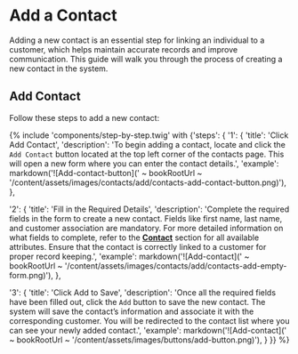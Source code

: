 # Add a Contact

Adding a new contact is an essential step for linking an individual to a customer, which helps maintain accurate records and improve communication. This guide will walk you through the process of creating a new contact in the system.

## Add Contact

Follow these steps to add a new contact:

{% include 'components/step-by-step.twig' with {'steps': {
  '1': {
    'title': 'Click Add Contact',
    'description': 'To begin adding a contact, locate and click the `Add Contact` button located at the top left corner of the contacts page. This will open a new form where you can enter the contact details.',
    'example': markdown('![Add-contact-button](' ~ bookRootUrl ~ '/content/assets/images/contacts/add/contacts-add-contact-button.png)'),
  },

  '2': {
    'title': 'Fill in the Required Details',
    'description': 'Complete the required fields in the form to create a new contact. Fields like first name, last name, and customer association are mandatory. For more detailed information on what fields to complete, refer to the **[Contact](../contacts)** section for all available attributes. Ensure that the contact is correctly linked to a customer for proper record keeping.',
    'example': markdown('![Add-contact](' ~ bookRootUrl ~ '/content/assets/images/contacts/add/contacts-add-empty-form.png)'),
  },

  '3': {
    'title': 'Click Add to Save',
    'description': 'Once all the required fields have been filled out, click the `Add` button to save the new contact. The system will save the contact’s information and associate it with the corresponding customer. You will be redirected to the contact list where you can see your newly added contact.',
    'example': markdown('![Add-contact](' ~ bookRootUrl ~ '/content/assets/images/buttons/add-button.png)'),
  }
}} %}
